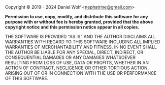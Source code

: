 Copyright © 2019 - 2024 Daniel Wolf <<nephatrine@gmail.com>>

**Permission to use, copy, modify, and distribute this software for any
purpose with or without fee is hereby granted, provided that the above
copyright notice and this permission notice appear in all copies.**

THE SOFTWARE IS PROVIDED "AS IS" AND THE AUTHOR DISCLAIMS ALL WARRANTIES
WITH REGARD TO THIS SOFTWARE INCLUDING ALL IMPLIED WARRANTIES OF
MERCHANTABILITY AND FITNESS. IN NO EVENT SHALL THE AUTHOR BE LIABLE FOR
ANY SPECIAL, DIRECT, INDIRECT, OR CONSEQUENTIAL DAMAGES OR ANY DAMAGES
WHATSOEVER RESULTING FROM LOSS OF USE, DATA OR PROFITS, WHETHER IN AN
ACTION OF CONTRACT, NEGLIGENCE OR OTHER TORTIOUS ACTION, ARISING OUT OF
OR IN CONNECTION WITH THE USE OR PERFORMANCE OF THIS SOFTWARE.